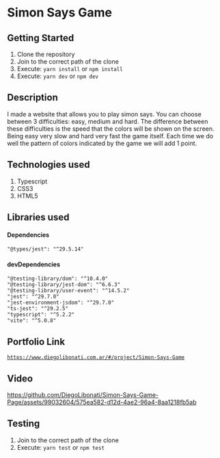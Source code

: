 # Simon Says Game

## Getting Started

1. Clone the repository
2. Join to the correct path of the clone
3. Execute: `yarn install` or `npm install`
4. Execute: `yarn dev` or `npm dev`

## Description

I made a website that allows you to play simon says. You can choose between 3 difficulties: easy, medium and hard. The difference between these difficulties is the speed that the colors will be shown on the screen. Being easy very slow and hard very fast the game itself. Each time we do well the pattern of colors indicated by the game we will add 1 point.

## Technologies used

1. Typescript
2. CSS3
3. HTML5

## Libraries used

#### Dependencies

```
"@types/jest": "^29.5.14"
```

#### devDependencies

```
"@testing-library/dom": "^10.4.0"
"@testing-library/jest-dom": "^6.6.3"
"@testing-library/user-event": "^14.5.2"
"jest": "^29.7.0"
"jest-environment-jsdom": "^29.7.0"
"ts-jest": "^29.2.5"
"typescript": "^5.2.2"
"vite": "^5.0.8"
```

## Portfolio Link

[`https://www.diegolibonati.com.ar/#/project/Simon-Says-Game`](https://www.diegolibonati.com.ar/#/project/Simon-Says-Game)

## Video

https://github.com/DiegoLibonati/Simon-Says-Game-Page/assets/99032604/575ea582-d12d-4ae2-96a4-8aa1218fb5ab

## Testing

1. Join to the correct path of the clone
2. Execute: `yarn test` or `npm test`